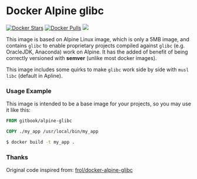 # Docker Alpine glibc

[![Docker Stars](https://img.shields.io/docker/stars/gitbook/alpine-glibc.svg?style=flat-square)](https://hub.docker.com/r/gitbook/alpine-glibc/)
[![Docker Pulls](https://img.shields.io/docker/pulls/gitbook/alpine-glibc.svg?style=flat-square)](https://hub.docker.com/r/gitbook/alpine-glibc/)
[![](https://badge.imagelayers.io/gitbook/alpine-glibc:latest.svg)](https://imagelayers.io/?images=gitbook/alpine-glibc:latest)

This image is based on Alpine Linux image, which is only a 5MB image, and contains `glibc` to enable
proprietary projects compiled against `glibc` (e.g. OracleJDK, Anaconda) work on Alpine. It has the added of benefit of being correctly versioned with **semver** (unlike most docker images).

This image includes some quirks to make `glibc` work side by side with `musl` `libc` (default in Apline).

### Usage Example

This image is intended to be a base image for your projects, so you may use it like this:

```Dockerfile
FROM gitbook/alpine-glibc

COPY ./my_app /usr/local/bin/my_app
```

```sh
$ docker build -t my_app .
```

### Thanks

Original code inspired from: [frol/docker-alpine-glibc](https://github.com/frol/docker-alpine-glibc)
